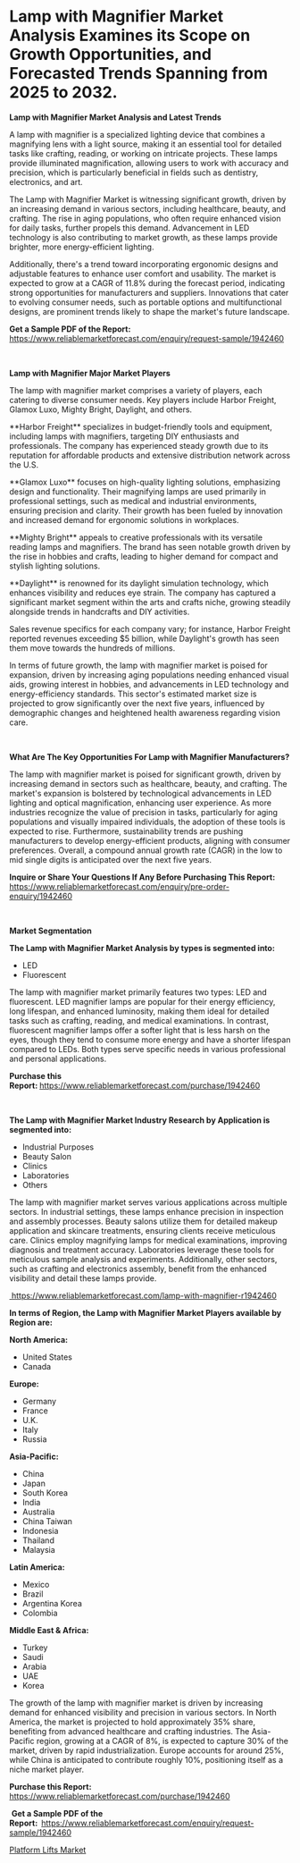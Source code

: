<p><h1>Lamp with Magnifier Market Analysis Examines its Scope on Growth Opportunities, and Forecasted Trends Spanning from 2025 to 2032.</h1></p><p><strong>Lamp with Magnifier Market Analysis and Latest Trends</strong></p>
<p><p>A lamp with magnifier is a specialized lighting device that combines a magnifying lens with a light source, making it an essential tool for detailed tasks like crafting, reading, or working on intricate projects. These lamps provide illuminated magnification, allowing users to work with accuracy and precision, which is particularly beneficial in fields such as dentistry, electronics, and art.</p><p>The Lamp with Magnifier Market is witnessing significant growth, driven by an increasing demand in various sectors, including healthcare, beauty, and crafting. The rise in aging populations, who often require enhanced vision for daily tasks, further propels this demand. Advancement in LED technology is also contributing to market growth, as these lamps provide brighter, more energy-efficient lighting. </p><p>Additionally, there's a trend toward incorporating ergonomic designs and adjustable features to enhance user comfort and usability. The market is expected to grow at a CAGR of 11.8% during the forecast period, indicating strong opportunities for manufacturers and suppliers. Innovations that cater to evolving consumer needs, such as portable options and multifunctional designs, are prominent trends likely to shape the market's future landscape.</p></p>
<p><strong>Get a Sample PDF of the Report:&nbsp;</strong> <a href="https://www.reliablemarketforecast.com/enquiry/request-sample/1942460?utm_campaign=1890&utm_medium=2&utm_source=Github&utm_content=ia&utm_term=18022025&utm_id=lamp-with-magnifier">https://www.reliablemarketforecast.com/enquiry/request-sample/1942460</a></p>
<p>&nbsp;</p>
<p><strong>Lamp with Magnifier Major Market Players</strong></p>
<p><p>The lamp with magnifier market comprises a variety of players, each catering to diverse consumer needs. Key players include Harbor Freight, Glamox Luxo, Mighty Bright, Daylight, and others.</p><p>**Harbor Freight** specializes in budget-friendly tools and equipment, including lamps with magnifiers, targeting DIY enthusiasts and professionals. The company has experienced steady growth due to its reputation for affordable products and extensive distribution network across the U.S.</p><p>**Glamox Luxo** focuses on high-quality lighting solutions, emphasizing design and functionality. Their magnifying lamps are used primarily in professional settings, such as medical and industrial environments, ensuring precision and clarity. Their growth has been fueled by innovation and increased demand for ergonomic solutions in workplaces.</p><p>**Mighty Bright** appeals to creative professionals with its versatile reading lamps and magnifiers. The brand has seen notable growth driven by the rise in hobbies and crafts, leading to higher demand for compact and stylish lighting solutions.</p><p>**Daylight** is renowned for its daylight simulation technology, which enhances visibility and reduces eye strain. The company has captured a significant market segment within the arts and crafts niche, growing steadily alongside trends in handcrafts and DIY activities.</p><p>Sales revenue specifics for each company vary; for instance, Harbor Freight reported revenues exceeding $5 billion, while Daylight's growth has seen them move towards the hundreds of millions. </p><p>In terms of future growth, the lamp with magnifier market is poised for expansion, driven by increasing aging populations needing enhanced visual aids, growing interest in hobbies, and advancements in LED technology and energy-efficiency standards. This sector's estimated market size is projected to grow significantly over the next five years, influenced by demographic changes and heightened health awareness regarding vision care.</p></p>
<p>&nbsp;</p>
<p><strong>What Are The Key Opportunities For Lamp with Magnifier Manufacturers?</strong></p>
<p><p>The lamp with magnifier market is poised for significant growth, driven by increasing demand in sectors such as healthcare, beauty, and crafting. The market's expansion is bolstered by technological advancements in LED lighting and optical magnification, enhancing user experience. As more industries recognize the value of precision in tasks, particularly for aging populations and visually impaired individuals, the adoption of these tools is expected to rise. Furthermore, sustainability trends are pushing manufacturers to develop energy-efficient products, aligning with consumer preferences. Overall, a compound annual growth rate (CAGR) in the low to mid single digits is anticipated over the next five years.</p></p>
<p><strong>Inquire or Share Your Questions If Any Before Purchasing This Report:</strong> <a href="https://www.reliablemarketforecast.com/enquiry/pre-order-enquiry/1942460?utm_campaign=1890&utm_medium=2&utm_source=Github&utm_content=ia&utm_term=18022025&utm_id=lamp-with-magnifier">https://www.reliablemarketforecast.com/enquiry/pre-order-enquiry/1942460</a></p>
<p>&nbsp;</p>
<p><strong>Market Segmentation</strong></p>
<p><strong>The Lamp with Magnifier Market Analysis by types is segmented into:</strong></p>
<p><ul><li>LED</li><li>Fluorescent</li></ul></p>
<p><p>The lamp with magnifier market primarily features two types: LED and fluorescent. LED magnifier lamps are popular for their energy efficiency, long lifespan, and enhanced luminosity, making them ideal for detailed tasks such as crafting, reading, and medical examinations. In contrast, fluorescent magnifier lamps offer a softer light that is less harsh on the eyes, though they tend to consume more energy and have a shorter lifespan compared to LEDs. Both types serve specific needs in various professional and personal applications.</p></p>
<p><strong>Purchase this Report:&nbsp;</strong><a href="https://www.reliablemarketforecast.com/purchase/1942460?utm_campaign=1890&utm_medium=2&utm_source=Github&utm_content=ia&utm_term=18022025&utm_id=lamp-with-magnifier">https://www.reliablemarketforecast.com/purchase/1942460</a></p>
<p>&nbsp;</p>
<p><strong>The Lamp with Magnifier Market Industry Research by Application is segmented into:</strong></p>
<p><ul><li>Industrial Purposes</li><li>Beauty Salon</li><li>Clinics</li><li>Laboratories</li><li>Others</li></ul></p>
<p><p>The lamp with magnifier market serves various applications across multiple sectors. In industrial settings, these lamps enhance precision in inspection and assembly processes. Beauty salons utilize them for detailed makeup application and skincare treatments, ensuring clients receive meticulous care. Clinics employ magnifying lamps for medical examinations, improving diagnosis and treatment accuracy. Laboratories leverage these tools for meticulous sample analysis and experiments. Additionally, other sectors, such as crafting and electronics assembly, benefit from the enhanced visibility and detail these lamps provide.</p></p>
<p><a href="https://www.reliablemarketforecast.com/lamp-with-magnifier-r1942460?utm_campaign=1890&utm_medium=2&utm_source=Github&utm_content=ia&utm_term=18022025&utm_id=lamp-with-magnifier">&nbsp;https://www.reliablemarketforecast.com/lamp-with-magnifier-r1942460</a></p>
<p><strong>In terms of Region, the Lamp with Magnifier Market Players available by Region are:</strong></p>
<p>
    <p> <strong> North America: </strong>
        <ul>
            <li>United States</li>
            <li>Canada</li>
        </ul>
        </p> 
    <p> <strong> Europe: </strong>
        <ul>
            <li>Germany</li>
            <li>France</li>
            <li>U.K.</li>
            <li>Italy</li>
            <li>Russia</li>
        </ul>
        </p> 
    <p> <strong> Asia-Pacific: </strong>
        <ul>
            <li>China</li>
            <li>Japan</li>
            <li>South Korea</li>
            <li>India</li>
            <li>Australia</li>
            <li>China Taiwan</li>
            <li>Indonesia</li>
            <li>Thailand</li>
            <li>Malaysia</li>
        </ul>
        </p> 
    <p> <strong> Latin America: </strong>
        <ul>
            <li>Mexico</li>
            <li>Brazil</li>
            <li>Argentina Korea</li>
            <li>Colombia</li>
        </ul>
        </p> 
    <p> <strong> Middle East & Africa: </strong>
        <ul>
            <li>Turkey</li>
            <li>Saudi</li>
            <li>Arabia</li>
            <li>UAE</li>
            <li>Korea</li>
        </ul>
    </p>
    </p>
<p><p>The growth of the lamp with magnifier market is driven by increasing demand for enhanced visibility and precision in various sectors. In North America, the market is projected to hold approximately 35% share, benefiting from advanced healthcare and crafting industries. The Asia-Pacific region, growing at a CAGR of 8%, is expected to capture 30% of the market, driven by rapid industrialization. Europe accounts for around 25%, while China is anticipated to contribute roughly 10%, positioning itself as a niche market player.</p></p>
<p><strong>Purchase this Report: </strong><a href="https://www.reliablemarketforecast.com/purchase/1942460?utm_campaign=1890&utm_medium=2&utm_source=Github&utm_content=ia&utm_term=18022025&utm_id=lamp-with-magnifier">https://www.reliablemarketforecast.com/purchase/1942460</a></p>
<p>&nbsp;<strong>Get a Sample PDF of the Report:&nbsp;&nbsp;</strong><a href="https://www.reliablemarketforecast.com/enquiry/request-sample/1942460?utm_campaign=1890&utm_medium=2&utm_source=Github&utm_content=ia&utm_term=18022025&utm_id=lamp-with-magnifier">https://www.reliablemarketforecast.com/enquiry/request-sample/1942460</a></p>
<p><strong></strong></p>
<p><p><a href="https://github.com/lylyparadise/Market-Research-Report-List-6/blob/main/platform-lifts-market.md?utm_campaign=1890&utm_medium=2&utm_source=Github&utm_content=ia&utm_term=18022025&utm_id=lamp-with-magnifier">Platform Lifts Market</a></p></p>